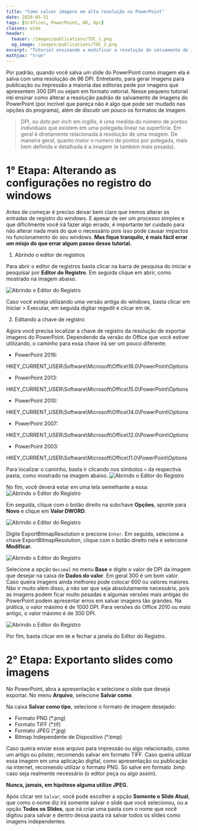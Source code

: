 ```yaml
---
title: "Como salvar imagens em alta resolução no PowerPoint"
date: 2020-05-31
tags: [Gráficos, PowerPoint, HD, dpi]
classes: wide
header:
  teaser: /images/publications/TOC_1.png
  og_image: /images/publications/TOC_2.png
excerpt: "Tutorial ensinando a modificar a resolução de salvamento de imagens do PowerPoint"
mathjax: "true"
---
```


Por padrão, quando você salva um slide do PowerPoint como imagem ela é salva com uma resolução de 96 DPI. Entretanto, para gerar imagens para publicação ou impressão a maioria das editoras pede por imagens que apresentem 300 DPI ou sejam em formato vetorial. Nesse pequeno tutorial irei ensinar como alterar a resolução padrão de salvamento de imagens do PowerPoint (por incrível que pareça não é algo que pode ser mudado nas opções do programa), além de discutir um pouco os formatos de imagem.

> DPI, ou *dots per inch* em inglês, é uma medida do número de pontos individuais que existem em uma polegada linear na superfície. Em geral é diretamente relacionada à resolução de uma imagem. De maneira geral, quanto maior o número de pontos por polegada, mais bem definida e detalhada é a imagem (e também mais pesada).

# 1° Etapa: Alterando as configurações no registro do windows

Antes de começar é preciso deixar bem claro que iremos alterar as entradas de registro do windows. E apesar de ser um processo simples e que dificilmente você irá fazer algo errado, é importante ter cuidado para não alterar nada mais do que o necessário pois isso pode causar impactos no funcionamento do seu windows. **Mas fique tranquilo, é mais fácil errar um miojo do que errar algum passo desse tutorial.**

1. Abrindo o editor de registros

Para abrir o editor de registros basta clicar na barra de pesquisa do iniciar e pesquisar por **Editor do Registro**. Em seguida clique em abrir, como mostrado na imagem abaixo.

<img src="{{ site.url }}{{ site.baseurl }}/images/posts/graficos/dpi/dpi1.png" alt="Abrindo o Editor do Registro">

Caso você esteja utilizando uma versão antiga do windows, basta clicar em Iniciar > Executar, em seguida digitar regedit e clicar em `OK`.

2. Editando a chave de registro

Agora você precisa localizar a chave de registro da resolução de exportar imagens do PowerPoint. Dependendo da versão do Office que você estiver utilizando, o caminho para essa chave irá ser um pouco diferente:

- PowerPoint 2016:

HKEY_CURRENT_USER\Software\Microsoft\Office\16.0\PowerPoint\Options

- PowerPoint 2013:

HKEY_CURRENT_USER\Software\Microsoft\Office\15.0\PowerPoint\Options

- PowerPoint 2010:

HKEY_CURRENT_USER\Software\Microsoft\Office\14.0\PowerPoint\Options

- PowerPoint 2007:

HKEY_CURRENT_USER\Software\Microsoft\Office\12.0\PowerPoint\Options

- PowerPoint 2003:

HKEY_CURRENT_USER\Software\Microsoft\Office\11.0\PowerPoint\Options

Para localizar o caminho, basta ir clicando nos símbolos `>` da respectiva pasta, como mostrado na imagem abaixo.
<img src="{{ site.url }}{{ site.baseurl }}/images/posts/graficos/dpi/dpi2.png" alt="Abrindo o Editor do Registro">

No fim, você deverá estar em uma tela semelhante a essa:
<img src="{{ site.url }}{{ site.baseurl }}/images/posts/graficos/dpi/dpi3.png" alt="Abrindo o Editor do Registro">

Em seguida, clique com o botão direito na subchave **Opções**, aponte para **Novo** e clique em **Valor DWORD**.

<img src="{{ site.url }}{{ site.baseurl }}/images/posts/graficos/dpi/dpi4.png" alt="Abrindo o Editor do Registro">

Digite ExportBitmapResolution e precione `Enter`. Em seguida, selecione a chave ExportBitmapResolution, clique com o botão direito nela e selecione **Modificar**.

<img src="{{ site.url }}{{ site.baseurl }}/images/posts/graficos/dpi/dpi5.png" alt="Abrindo o Editor do Registro">

Selecione a opção `Decimal` no menu **Base** e digite o valor de DPI da imagem que desejar na caixa de **Dados do valor**. Em geral 300 é um bom valor. Caso queira imagens ainda melhores pode colocar 600 ou valores maiores. Não ir muito além disso, a não ser que seja absolutamente necessário, pois as imagens podem ficar muito pesadas e algumas versões mais antigas do PowerPoint podem apresentar erros em salvar imagens tão grandes. Na prática, o valor máximo é de 1000 DPI. Para versões do Office 2010 ou mais antigo, o valor máximo é de 300 DPI.

<img src="{{ site.url }}{{ site.baseurl }}/images/posts/graficos/dpi/dpi6.png" alt="Abrindo o Editor do Registro">

Por fim, basta clicar em `OK` e fechar a janela do Editor do Registro.

# 2° Etapa: Exportanto slides como imagens

No PowerPoint, abra a apresentação e selecione o slide que deseja exportar. No menu **Arquivo**, selecione **Salvar como**.

Na caixa **Salvar como tipo**, selecione o formato de imagem desejado:

- Formato PNG (\*.png)
- Formato TIFF (\*.tif)
- Formato JPEG (\*.jpg)
- Bitmap Independente de Dispositivo (\*.bmp)

Caso queira enviar esse arquivo para impressão ou algo relacionado, como um artigo ou pôster, recomendo salvar em formato TIFF. Caso queira utilizar essa imagem em uma aplicação digital, como apresentação ou publicação na internet, recomendo utilizar o formato PNG. Só salve em formato .bmp caso seja realmente necessário (o editor peça ou algo assim).

**Nunca, jamais, em hipótese alguma utilize JPEG.**

Após clicar em `Salvar`, você pode escolher a opção **Somente o Slide Atual**, que como o nome diz irá somente salvar o slide que você selecionou, ou a opção **Todos os Slides**, que irá criar uma pasta com o nome que você digitou para salvar e dentro dessa pasta irá salvar todos os slides como imagens independentes.
